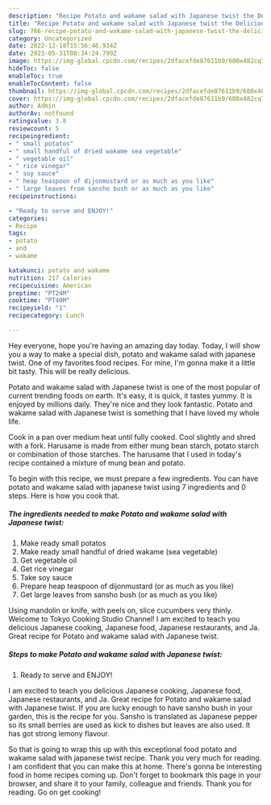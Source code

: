 ```yaml
---
description: "Recipe Potato and wakame salad with Japanese twist the Delicious}"
title: "Recipe Potato and wakame salad with Japanese twist the Delicious}"
slug: 766-recipe-potato-and-wakame-salad-with-japanese-twist-the-delicious
category: Uncategorized
date: 2022-12-18T15:56:46.934Z
date: 2023-05-31T08:34:24.799Z
image: https://img-global.cpcdn.com/recipes/2dfacefde87611b9/680x482cq70/potato-and-wakame-salad-with-japanese-twist-recipe-main-photo.jpg
hideToc: false
enableToc: true
enableTocContent: false
thumbnail: https://img-global.cpcdn.com/recipes/2dfacefde87611b9/680x482cq70/potato-and-wakame-salad-with-japanese-twist-recipe-main-photo.jpg
cover: https://img-global.cpcdn.com/recipes/2dfacefde87611b9/680x482cq70/potato-and-wakame-salad-with-japanese-twist-recipe-main-photo.jpg
author: Admin
authorAv: notfound
ratingvalue: 3.8
reviewcount: 5
recipeingredient:
- " small potatos"
- " small handful of dried wakame sea vegetable"
- " vegetable oil"
- " rice vinegar"
- " soy sauce"
- " heap teaspoon of dijonmustard or as much as you like"
- " large leaves from sansho bush or as much as you like"
recipeinstructions:

- "Ready to serve and ENJOY!"
categories:
- Recipe
tags:
- potato
- and
- wakame

katakunci: potato and wakame 
nutrition: 217 calories
recipecuisine: American
preptime: "PT24M"
cooktime: "PT40M"
recipeyield: "1"
recipecategory: Lunch

---
```



Hey everyone, hope you're having an amazing day today. Today, I will show you a way to make a special dish, potato and wakame salad with japanese twist. One of my favorites food recipes. For mine, I'm gonna make it a little bit tasty. This will be really delicious.

Potato and wakame salad with Japanese twist is one of the most popular of current trending foods on earth. It's easy, it is quick, it tastes yummy. It is enjoyed by millions daily. They're nice and they look fantastic. Potato and wakame salad with Japanese twist is something that I have loved my whole life.

Cook in a pan over medium heat until fully cooked. Cool slightly and shred with a fork. Harusame is made from either mung bean starch, potato starch or combination of those starches. The harusame that I used in today&#39;s recipe contained a mixture of mung bean and potato.


To begin with this recipe, we must prepare a few ingredients. You can have potato and wakame salad with japanese twist using 7 ingredients and 0 steps. Here is how you cook that.

<!--inarticleads1-->

##### The ingredients needed to make Potato and wakame salad with Japanese twist:

1. Make ready  small potatos
1. Make ready  small handful of dried wakame (sea vegetable)
1. Get  vegetable oil
1. Get  rice vinegar
1. Take  soy sauce
1. Prepare  heap teaspoon of dijonmustard (or as much as you like)
1. Get  large leaves from sansho bush (or as much as you like)


Using mandolin or knife, with peels on, slice cucumbers very thinly. Welcome to Tokyo Cooking Studio Channel! I am excited to teach you delicious Japanese cooking, Japanese food, Japanese restaurants, and Ja. Great recipe for Potato and wakame salad with Japanese twist. 

<!--inarticleads2-->

##### Steps to make Potato and wakame salad with Japanese twist:


1. Ready to serve and ENJOY!

I am excited to teach you delicious Japanese cooking, Japanese food, Japanese restaurants, and Ja. Great recipe for Potato and wakame salad with Japanese twist. If you are lucky enough to have sansho bush in your garden, this is the recipe for you. Sansho is translated as Japanese pepper so its small berries are used as kick to dishes but leaves are also used. It has got strong lemony flavour. 

So that is going to wrap this up with this exceptional food potato and wakame salad with japanese twist recipe. Thank you very much for reading. I am confident that you can make this at home. There's gonna be interesting food in home recipes coming up. Don't forget to bookmark this page in your browser, and share it to your family, colleague and friends. Thank you for reading. Go on get cooking!
